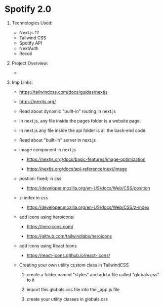 # Spotify 2.0

1. Technologies Used:

    - Next.js 12
    - Tailwind CSS
    - Spotify API
    - NextAuth
    - Recoil

2. Project Overview:

    - 

3. Imp Links:

    - https://tailwindcss.com/docs/guides/nextjs

    - https://nextjs.org/

    - Read about dynamic "built-in" routing in next.js

    - In next.js, any file inside the pages folder is a website page.

    - In next.js any file inside the api folder is all the back-end code.

    - Read about "built-in" server in next.js
    
    - Image component in next.js
    
        - https://nextjs.org/docs/basic-features/image-optimization
        
        - https://nextjs.org/docs/api-reference/next/image
    
    - postion: fixed; in css  

        - https://developer.mozilla.org/en-US/docs/Web/CSS/position

    - z-index in css 

        - https://developer.mozilla.org/en-US/docs/Web/CSS/z-index
    
    - add icons using heroicons:

        - https://heroicons.com/

        - https://github.com/tailwindlabs/heroicons

    - add icons using React Icons

        - https://react-icons.github.io/react-icons/
    
    - Creating your own utility custom class in TailwindCSS

        1. create a folder named "styles" and add a file called "globals.css" to it

        2. import this globals.css file into the _app.js file

        3. create your utility classes in globals.css
